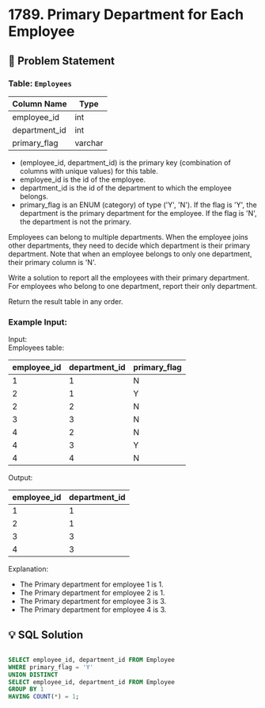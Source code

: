 # 1789. Primary Department for Each Employee

## 📝 Problem Statement

### Table: `Employees`

| Column Name   |  Type   |
|---------------|---------|
| employee_id   | int     |
| department_id | int     |
| primary_flag  | varchar |

 - (employee_id, department_id) is the primary key (combination of columns with unique values) for this table.
 - employee_id is the id of the employee.
 - department_id is the id of the department to which the employee belongs.
 - primary_flag is an ENUM (category) of type ('Y', 'N'). If the flag is 'Y', the department is the primary department for the employee. If the flag is 'N', the department is not the primary.
 

Employees can belong to multiple departments. When the employee joins other departments, they need to decide which department is their primary department. Note that when an employee belongs to only one department, their primary column is 'N'.

Write a solution to report all the employees with their primary department. For employees who belong to one department, report their only department.

Return the result table in any order.
 

### Example Input:

Input:  
Employees table:

| employee_id | department_id | primary_flag |
|-------------|---------------|--------------|
| 1           | 1             | N            |
| 2           | 1             | Y            |
| 2           | 2             | N            |
| 3           | 3             | N            |
| 4           | 2             | N            |
| 4           | 3             | Y            |
| 4           | 4             | N            |

Output: 

| employee_id | department_id |
|-------------|---------------|
| 1           | 1             |
| 2           | 1             |
| 3           | 3             |
| 4           | 3             |

Explanation: 
- The Primary department for employee 1 is 1.
- The Primary department for employee 2 is 1.
- The Primary department for employee 3 is 3.
- The Primary department for employee 4 is 3.

## 💡 SQL Solution

```sql

SELECT employee_id, department_id FROM Employee
WHERE primary_flag = 'Y'
UNION DISTINCT
SELECT employee_id, department_id FROM Employee
GROUP BY 1
HAVING COUNT(*) = 1;
